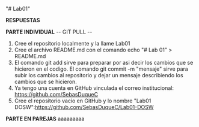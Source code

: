 "# Lab01" 

**RESPUESTAS**

**PARTE INDIVIDUAL**
-- GIT PULL --
1. Cree el repositorio localmente y la llame Lab01
2. Cree el archivo README.md con el comando echo "# Lab 01" > README.md     
3. El comando git add sirve para preparar por asi decir los cambios que se hicieron en el codigo. El comando git commit -m "mensaje" sirve para subir los cambios al repositorio y dejar un mensaje describiendo los cambios que se hicieron.
4. Ya tengo una cuenta en GitHub vinculada el correo institucional: https://github.com/SebasDuqueC
5. Cree el repositorio vacio en GitHub y lo nombre "Lab01 DOSW":https://github.com/SebasDuqueC/Lab01-DOSW


**PARTE EN PAREJAS**
aaaaaaaaa
